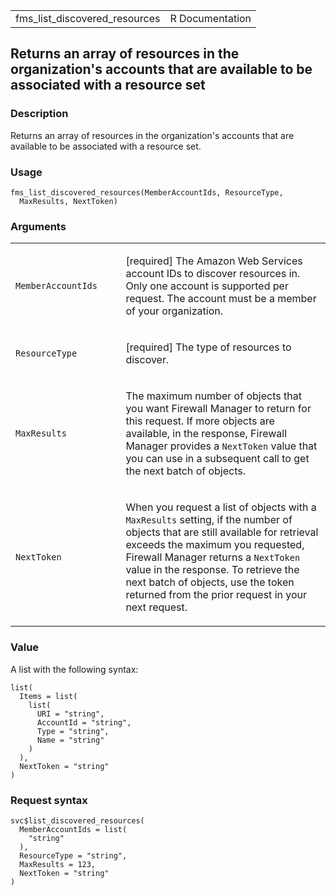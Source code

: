 <table style="width: 100%;">
<tbody>
<tr class="odd">
<td>fms_list_discovered_resources</td>
<td style="text-align: right;">R Documentation</td>
</tr>
</tbody>
</table>

## Returns an array of resources in the organization's accounts that are available to be associated with a resource set

### Description

Returns an array of resources in the organization's accounts that are
available to be associated with a resource set.

### Usage

    fms_list_discovered_resources(MemberAccountIds, ResourceType,
      MaxResults, NextToken)

### Arguments

<table>
<colgroup>
<col style="width: 35%" />
<col style="width: 65%" />
</colgroup>
<tbody>
<tr class="odd">
<td><code
id="fms_list_discovered_resources_:_MemberAccountIds">MemberAccountIds</code></td>
<td><p>[required] The Amazon Web Services account IDs to discover
resources in. Only one account is supported per request. The account
must be a member of your organization.</p></td>
</tr>
<tr class="even">
<td><code
id="fms_list_discovered_resources_:_ResourceType">ResourceType</code></td>
<td><p>[required] The type of resources to discover.</p></td>
</tr>
<tr class="odd">
<td><code
id="fms_list_discovered_resources_:_MaxResults">MaxResults</code></td>
<td><p>The maximum number of objects that you want Firewall Manager to
return for this request. If more objects are available, in the response,
Firewall Manager provides a <code>NextToken</code> value that you can
use in a subsequent call to get the next batch of objects.</p></td>
</tr>
<tr class="even">
<td><code
id="fms_list_discovered_resources_:_NextToken">NextToken</code></td>
<td><p>When you request a list of objects with a <code>MaxResults</code>
setting, if the number of objects that are still available for retrieval
exceeds the maximum you requested, Firewall Manager returns a
<code>NextToken</code> value in the response. To retrieve the next batch
of objects, use the token returned from the prior request in your next
request.</p></td>
</tr>
</tbody>
</table>

### Value

A list with the following syntax:

    list(
      Items = list(
        list(
          URI = "string",
          AccountId = "string",
          Type = "string",
          Name = "string"
        )
      ),
      NextToken = "string"
    )

### Request syntax

    svc$list_discovered_resources(
      MemberAccountIds = list(
        "string"
      ),
      ResourceType = "string",
      MaxResults = 123,
      NextToken = "string"
    )

